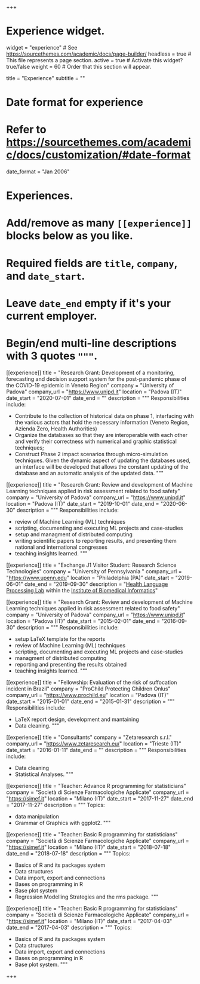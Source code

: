 +++
# Experience widget.
widget = "experience"  # See https://sourcethemes.com/academic/docs/page-builder/
headless = true  # This file represents a page section.
active = true  # Activate this widget? true/false
weight = 60  # Order that this section will appear.

title = "Experience"
subtitle = ""

# Date format for experience
#   Refer to https://sourcethemes.com/academic/docs/customization/#date-format
date_format = "Jan 2006"

# Experiences.
#   Add/remove as many `[[experience]]` blocks below as you like.
#   Required fields are `title`, `company`, and `date_start`.
#   Leave `date_end` empty if it's your current employer.
#   Begin/end multi-line descriptions with 3 quotes `"""`.
[[experience]]
  title = "Research Grant: Development of a monitoring, forecasting and decision support system for the post-pandemic phase of the COVID-19 epidemic in Veneto Region"
  company = "University of Padova"
  company_url = "https://www.unipd.it"
  location = "Padova (IT)"
  date_start = "2020-07-01"
  date_end = ""
  description = """
  Responsibilities include:
  
  * Contribute to the collection of historical data on phase 1, interfacing with the various actors that hold the necessary information (Veneto Region, Azienda Zero, Health Authorities)
  * Organize the databases so that they are interoperable with each other and verify their correctness with numerical and graphic statistical techniques;
  * Construct Phase 2 impact scenarios through micro-simulation techniques. Given the dynamic aspect of updating the databases used, an interface will be developed that allows the constant updating of the database and an automatic analysis of the updated data.
  """

[[experience]]
  title = "Research Grant: Review and development of Machine Learning techniques applied in risk assessment related to food safety"
  company = "University of Padova"
  company_url = "https://www.unipd.it"
  location = "Padova (IT)"
  date_start = "2019-10-01"
  date_end = "2020-06-30"
  description = """
  Responsibilities include:
  
  * review of Machine Learning (ML) techniques
  * scripting, documenting and executing ML projects and case-studies
  * setup and managment of distributed computing
  * writing scientific papers to reporting results, and presenting them national and international congresses
  * teaching insights learned.
  """


[[experience]]
  title = "Exchange J1 Visitor Student: Research Science Technologies"
  company = "University of Pennsylvania "
  company_url = "https://www.upenn.edu"
  location = "Philadelphia (PA)"
  date_start = "2019-06-01"
  date_end = "2019-09-30"
  description = "[Health Language Processing Lab](http://www.healthlanguageprocessing.org/) within the [Institute of Biomedical Informatics](http://upibi.org/)"


[[experience]]
  title = "Research Grant: Review and development of Machine Learning techniques applied in risk assessment related to food safety"
  company = "University of Padova"
  company_url = "https://www.unipd.it"
  location = "Padova (IT)"
  date_start = "2015-02-01"
  date_end = "2016-09-30"
  description = """
  Responsibilities include:
  
  * setup LaTeX template for the reports
  * review of Machine Learning (ML) techniques
  * scripting, documenting and executing ML projects and case-studies
  * managment of distributed computing
  * reporting and presenting the results obtained
  * teaching insights learned.
  """

[[experience]]
  title = "Fellowship: Evaluation of the risk of suffocation incident in Brazil"
  company = "ProChild Protecting Children Onlus"
  company_url = "https://www.prochild.eu"
  location = "Padova (IT)"
  date_start = "2015-01-01"
  date_end = "2015-01-31"
  description = """
  Responsibilities include:
  
  * LaTeX report design, development and mantaining
  * Data cleaning.
  """

[[experience]]
  title = "Consultants"
  company = "Zetaresearch s.r.l."
  company_url = "https://www.zetaresearch.eu/"
  location = "Trieste (IT)"
  date_start = "2016-01-11"
  date_end = ""
  description = """
  Responsibilities include:
  
  * Data cleaning
  * Statistical Analyses.
  """

[[experience]]
  title = "Teacher: Advance R programming for statisticians"
  company = "Società di Scienze Farmacologiche Applicate"
  company_url = "https://simef.it"
  location = "Milano (IT)"
  date_start = "2017-11-27"
  date_end = "2017-11-27"
  description = """
  Topics:
      
  * data manipulation
  * Grammar of Graphics with ggplot2.
  """

[[experience]]
  title = "Teacher: Basic R programming for statisticians"
  company = "Società di Scienze Farmacologiche Applicate"
  company_url = "https://simef.it"
  location = "Milano (IT)"
  date_start = "2018-07-18"
  date_end = "2018-07-18"
  description = """
  Topics:
      
  * Basics of R and its packages system
  * Data structures
  * Data import, export and connections
  * Bases on programming in R
  * Base plot system
  * Regression Modelling Strategies and the rms package.
  """

[[experience]]
  title = "Teacher: Basic R programming for statisticians"
  company = "Società di Scienze Farmacologiche Applicate"
  company_url = "https://simef.it"
  location = "Milano (IT)"
  date_start = "2017-04-03"
  date_end = "2017-04-03"
  description = """
  Topics:
      
  * Basics of R and its packages system
  * Data structures
  * Data import, export and connections
  * Bases on programming in R
  * Base plot system.
  """

+++
